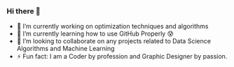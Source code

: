 ### Hi there 👋




- 🔭 I’m currently working on optimization techniques and algorithms
- 🌱 I’m currently learning how to use GitHub Properly :cold_sweat:
- 👯 I’m looking to collaborate on any projects related to Data Science Algorithms and Machine Learning
- ⚡ Fun fact: I am a Coder by profession and Graphic Designer by passion.



